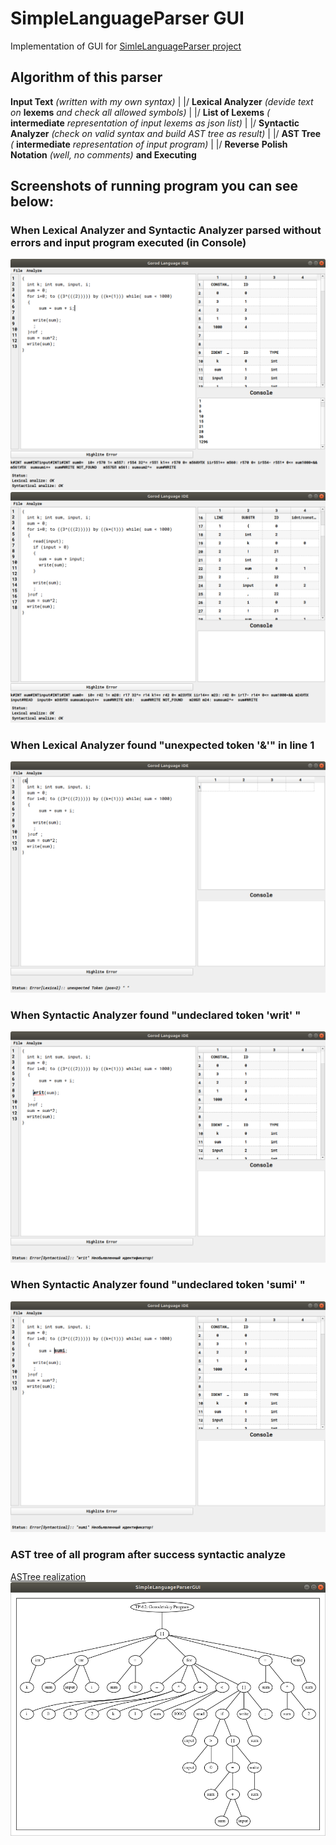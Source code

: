 # SimpleLanguageParser GUI 
Implementation of GUI for [SimleLanguageParser project](https://github.com/Childcity/SimpleLanguageParser)

## Algorithm of this parser
  **Input Text**            *(written with my own syntax)*
      |
     \|/
**Lexical Analyzer**      *(devide text on* **lexems** *and check all allowed symbols)*
      |
     \|/
**List of Lexems**        *(* **intermediate** *representation of input lexems as json list)*
      |
     \|/
**Syntactic Analyzer**    *(check on valid syntax and build AST tree as result)*
      |
     \|/ 
   **AST Tree**           *(* **intermediate** *representation of input program)*
      |
     \|/ 
   **Reverse**
**Polish Notation**       *(well, no comments)*
 **and Executing**

## Screenshots of running program you can see below:

### When Lexical Analyzer and Syntactic Analyzer parsed without errors and input program executed (in Console)
![without_errors](/ScreenShots/все_ок_с_выводом.png)
![without_errors](/ScreenShots/все_ок_табл_лексем.png)

### When Lexical Analyzer found "unexpected token '&'" in line 1
![lex_error](/ScreenShots/ошибка_непредвид_токен.png)

### When Syntactic Analyzer found "undeclared token 'writ' "
![syn_error](/ScreenShots/ошибка_необьяв_идентиф.png)


### When Syntactic Analyzer found "undeclared token 'sumi' "
![syn_error](/ScreenShots/ошибка_необ_идентиф.png)


### AST tree of all program after success syntactic analyze
[ASTree realization](https://github.com/Childcity/ASTree/)
![ast_tree](/ScreenShots/ситакс_дерево.png)
